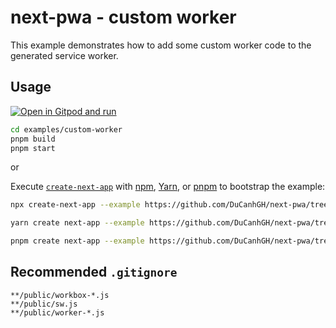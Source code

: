 # next-pwa - custom worker

This example demonstrates how to add some custom worker code to the generated service worker.

## Usage

[![Open in Gitpod and run](https://img.shields.io/badge/Open%20In-Gitpod.io-%231966D2?style=for-the-badge&logo=gitpod)](https://gitpod.io/#https://github.com/DuCanhGH/next-pwa/)

```bash
cd examples/custom-worker
pnpm build
pnpm start
```

or

Execute [`create-next-app`](https://github.com/vercel/next.js/tree/canary/packages/create-next-app) with [npm](https://docs.npmjs.com/cli/init), [Yarn](https://yarnpkg.com/lang/en/docs/cli/create/), or [pnpm](https://pnpm.io) to bootstrap the example:

```bash
npx create-next-app --example https://github.com/DuCanhGH/next-pwa/tree/master/examples/custom-worker custom-worker-app
```

```bash
yarn create next-app --example https://github.com/DuCanhGH/next-pwa/tree/master/examples/custom-worker custom-worker-app
```

```bash
pnpm create next-app --example https://github.com/DuCanhGH/next-pwa/tree/master/examples/custom-worker custom-worker-app
```

## Recommended `.gitignore`

```gitignore
**/public/workbox-*.js
**/public/sw.js
**/public/worker-*.js
```
